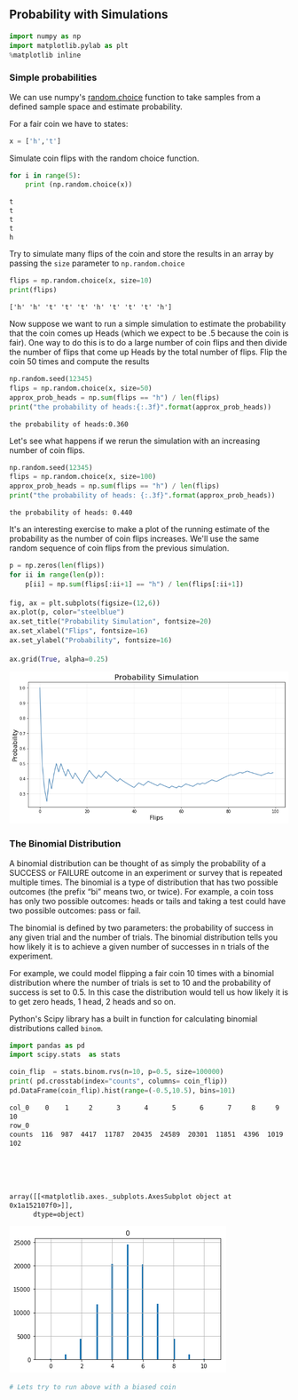 
## Probability with Simulations


```python
import numpy as np 
import matplotlib.pylab as plt
%matplotlib inline
```

### Simple probabilities

We can use numpy's [random.choice](https://docs.scipy.org/doc/numpy/reference/generated/numpy.random.choice.html) function to take samples from a defined sample space and estimate probability. 

For a fair coin we have to states:


```python
x = ['h','t']
```

Simulate coin flips with the random choice function.


```python
for i in range(5):
    print (np.random.choice(x))
```

    t
    t
    t
    t
    h


Try to simulate many flips of the coin and store the results in an array by passing the `size` parameter to `np.random.choice`




```python
flips = np.random.choice(x, size=10)
print(flips)
```

    ['h' 'h' 't' 't' 't' 'h' 't' 't' 't' 'h']


Now suppose we want to run a simple simulation to estimate the probability that the coin comes up Heads (which we expect to be .5 because the coin is fair). One way to do this is to do a large number of coin flips and then divide the number of flips that come up Heads by the total number of flips. Flip the coin 50 times and compute the results


```python
np.random.seed(12345)
flips = np.random.choice(x, size=50)
approx_prob_heads = np.sum(flips == "h") / len(flips)
print("the probability of heads:{:.3f}".format(approx_prob_heads))
```

    the probability of heads:0.360


Let's see what happens if we rerun the simulation with an increasing number of coin flips.


```python
np.random.seed(12345)
flips = np.random.choice(x, size=100)
approx_prob_heads = np.sum(flips == "h") / len(flips)
print("the probability of heads: {:.3f}".format(approx_prob_heads))
```

    the probability of heads: 0.440


It's an interesting exercise to make a plot of the running estimate of the probability as the number of coin flips increases. We'll use the same random sequence of coin flips from the previous simulation.




```python
p = np.zeros(len(flips))
for ii in range(len(p)):
    p[ii] = np.sum(flips[:ii+1] == "h") / len(flips[:ii+1])
    
fig, ax = plt.subplots(figsize=(12,6))
ax.plot(p, color="steelblue")
ax.set_title("Probability Simulation", fontsize=20)
ax.set_xlabel("Flips", fontsize=16)
ax.set_ylabel("Probability", fontsize=16)

ax.grid(True, alpha=0.25)
```


![png](index_files/index_13_0.png)


### The Binomial Distribution

A binomial distribution can be thought of as simply the probability of a SUCCESS or FAILURE outcome in an experiment or survey that is repeated multiple times. The binomial is a type of distribution that has two possible outcomes (the prefix “bi” means two, or twice). For example, a coin toss has only two possible outcomes: heads or tails and taking a test could have two possible outcomes: pass or fail.

The binomial is defined by two parameters: the probability of success in any given trial and the number of trials. The binomial distribution tells you how likely it is to achieve a given number of successes in n trials of the experiment. 

For example, we could model flipping a fair coin 10 times with a binomial distribution where the number of trials is set to 10 and the probability of success is set to 0.5. In this case the distribution would tell us how likely it is to get zero heads, 1 head, 2 heads and so on.

Python's Scipy library has a built in function for calculating binomial distributions called `binom`.


```python
import pandas as pd
import scipy.stats  as stats
```


```python
coin_flip  = stats.binom.rvs(n=10, p=0.5, size=100000)  
print( pd.crosstab(index="counts", columns= coin_flip))
pd.DataFrame(coin_flip).hist(range=(-0.5,10.5), bins=101)
```

    col_0    0    1     2      3      4      5      6      7     8     9    10
    row_0                                                                     
    counts  116  987  4417  11787  20435  24589  20301  11851  4396  1019  102





    array([[<matplotlib.axes._subplots.AxesSubplot object at 0x1a152107f0>]],
          dtype=object)




![png](index_files/index_16_2.png)



```python
# Lets try to run above with a biased coin
```

